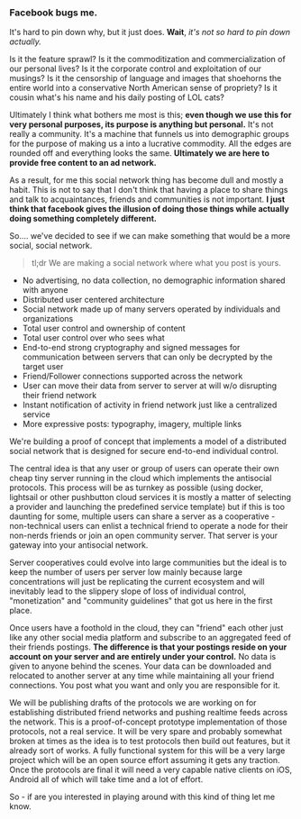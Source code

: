 ### Facebook bugs me.

It's hard to pin down why, but it just does. __Wait__, *it's not so hard to pin down actually.*

Is it the feature sprawl? Is it the commoditization and commercialization of our personal lives? Is it the corporate control and exploitation of our musings? Is it the censorship of language and images that shoehorns the entire world into a conservative North American sense of propriety? Is it cousin what's his name and his daily posting of LOL cats?

Ultimately I think what bothers me most is this; __even though we use this for very personal purposes, its purpose is anything but personal.__ It's not really a community. It's a machine that funnels us into demographic groups for the purpose of making us a into a lucrative commodity. All the edges are rounded off and everything looks the same. **Ultimately we are here to provide free content to an ad network.**

As a result, for me this social network thing has become dull and mostly a habit. This is not to say that I don't think that having a place to share things and talk to acquaintances, friends and communities is not important. __I just think that facebook gives the illusion of doing those things while actually doing something completely different.__

So.... we've decided to see if we can make something that would be a more social, social network.

> tl;dr We are making a social network where what you post is yours.

- No advertising, no data collection, no demographic information shared with anyone
- Distributed user centered architecture
- Social network made up of many servers operated by individuals and organizations
- Total user control and ownership of content
- Total user control over who sees what
- End-to-end strong cryptography and signed messages for communication between servers that can only be decrypted by the target user
- Friend/Follower connections supported across the network
- User can move their data from server to server at will w/o disrupting their friend network
- Instant notification of activity in friend network just like a centralized service
- More expressive posts: typography, imagery, multiple links

We're building a proof of concept that implements a model of a distributed social network that is designed for secure end-to-end individual control.

The central idea is that any user or group of users can operate their own cheap tiny server running in the cloud which implements the antisocial protocols. This process will be as turnkey as possible (using docker, lightsail or other pushbutton cloud services it is mostly a matter of selecting a provider and launching the predefined service template) but if this is too daunting for some, multiple users can share a server as a cooperative - non-technical users can enlist a technical friend to operate a node for their non-nerds friends or join an open community server. That server is your gateway into your antisocial network.

Server cooperatives could evolve into large communities but the ideal is to keep the number of users per server low mainly because large concentrations will just be replicating the current ecosystem and will inevitably lead to the slippery slope of loss of individual control, "monetization" and "community guidelines" that got us here in the first place.

Once users have a foothold in the cloud, they can "friend" each other just like any other social media platform and subscribe to an aggregated feed of their friends postings. __The difference is that your postings reside on your account on your server and are entirely under your control.__ No data is given to anyone behind the scenes. Your data can be downloaded and relocated to another server at any time while maintaining all your friend connections. You post what you want and only you are responsible for it.

We will be publishing drafts of the protocols we are working on for establishing distributed friend networks and pushing realtime feeds across the network. This is a proof-of-concept prototype implementation of those protocols, not a real service. It will be very spare and probably somewhat broken at times as the idea is to test protocols then build out features, but it already sort of works. A fully functional system for this will be a very large project which will be an open source effort assuming it gets any traction. Once the protocols are final it will need a very capable native clients on iOS, Android all of which will take time and a lot of effort.

So - if are you interested in playing around with this kind of thing let me know.
